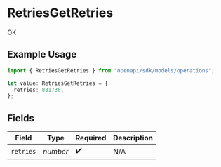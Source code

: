 # RetriesGetRetries

OK

## Example Usage

```typescript
import { RetriesGetRetries } from "openapi/sdk/models/operations";

let value: RetriesGetRetries = {
  retries: 881736,
};
```

## Fields

| Field              | Type               | Required           | Description        |
| ------------------ | ------------------ | ------------------ | ------------------ |
| `retries`          | *number*           | :heavy_check_mark: | N/A                |